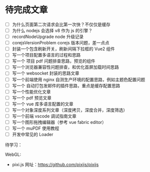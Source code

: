 # 待完成文章

- [ ] 为什么页面第二次请求会比第一次快？不仅仅是缓存
- [ ] 为什么 nodejs 会选择 v8 作为 js 的引擎？
- [ ] recordNodeUpgrade node 升级记录
- [ ] corejsVersionProblem corejs 版本问题，差一点点
- [ ] 封装一个包含刷新开关，刷新间隔下拉框的 Vue2 组件
- [ ] 写一个项目配置多语言的过程和思路
- [ ] 写一个 项目 pdf 问题排查思路，预览的组件
- [ ] 写一个浏览器兼容性问题排查，和优化首屏加载时间思路
- [ ] 写一个 websocket 封装的思路文章
- [ ] 写一个前端使用 nginx 自测生产环境的配置思路，例如主题色配置问题
- [ ] 写一个 自动打包发邮件的插件思路，重点是缓存配置思路
- [ ] 写一个性能优化文章
- [ ] 写一个 pdf 预览文章
- [ ] 写一个 vue 库多语言配置的文章
- [ ] 写一个对象深度系列文章（深度拷贝，深度合并，深度筛选）
- [ ] 写一个前端 vscode 调试指南文章
- [ ] 写一个图形拖拽编辑器（参考 vue fabric editor）
- [ ] 写一个 muPDF 使用教程
- [ ] 开发中常见的 Loader

待学习：

WebGL:

- pixi.js 网址：<https://github.com/pixijs/pixijs>
